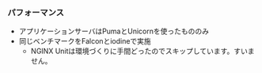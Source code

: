 ### パフォーマンス

* アプリケーションサーバはPumaとUnicornを使ったもののみ
* 同じベンチマークをFalconとiodineで実施
  * NGINX Unitは環境づくりに手間どったのでスキップしています。すいません。
